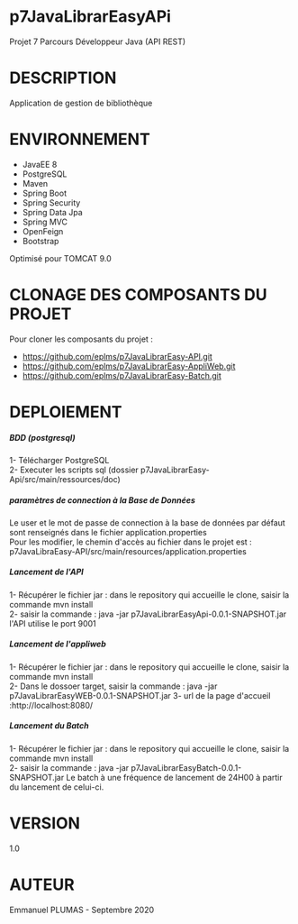 # p7JavaLibrarEasyAPi
Projet 7 Parcours Développeur Java (API REST)

# DESCRIPTION
Application de gestion de bibliothèque

# ENVIRONNEMENT
* JavaEE 8  
* PostgreSQL  
* Maven
* Spring Boot
* Spring Security
* Spring Data Jpa
* Spring MVC
* OpenFeign
* Bootstrap  

Optimisé pour TOMCAT 9.0

# CLONAGE DES COMPOSANTS DU PROJET
Pour cloner les composants du projet : 
* https://github.com/eplms/p7JavaLibrarEasy-API.git
* https://github.com/eplms/p7JavaLibrarEasy-AppliWeb.git
* https://github.com/eplms/p7JavaLibrarEasy-Batch.git

# DEPLOIEMENT
##### BDD (postgresql)
1- Télécharger PostgreSQL  
2- Executer les scripts sql (dossier p7JavaLibrarEasy-Api/src/main/ressources/doc)  

##### paramètres de connection à la Base de Données
Le user et le mot de passe de connection à la base de données par défaut sont renseignés dans le fichier application.properties  
Pour les modifier, le chemin d'accès au fichier dans le projet est :  
		p7JavaLibraEasy-API/src/main/resources/application.properties

##### Lancement de l'API	
1- Récupérer le fichier jar : dans le repository qui accueille le clone, saisir  la commande mvn install  
2- saisir la commande :    java -jar p7JavaLibrarEasyApi-0.0.1-SNAPSHOT.jar 
l'API utilise le port 9001

##### Lancement de l'appliweb
1- Récupérer le fichier jar : dans le repository qui accueille le clone, saisir  la commande mvn install  
2- Dans le dossoer target, saisir la commande :    java -jar  p7JavaLibrarEasyWEB-0.0.1-SNAPSHOT.jar
3- url de la page d'accueil :http://localhost:8080/

##### Lancement du Batch
1- Récupérer le fichier jar : dans le repository qui accueille le clone, saisir  la commande mvn install  
2- saisir la commande :    java -jar  p7JavaLibrarEasyBatch-0.0.1-SNAPSHOT.jar
Le batch à une fréquence de lancement de 24H00 à partir du lancement de celui-ci.

# VERSION
1.0

# AUTEUR
Emmanuel PLUMAS - Septembre 2020
